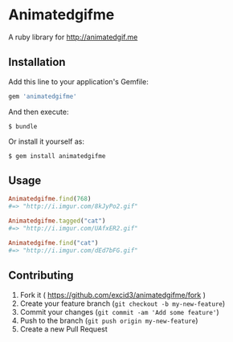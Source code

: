 # Animatedgifme

A ruby library for http://animatedgif.me

## Installation

Add this line to your application's Gemfile:

```ruby
gem 'animatedgifme'
```

And then execute:

    $ bundle

Or install it yourself as:

    $ gem install animatedgifme

## Usage

```ruby
Animatedgifme.find(768)
#=> "http://i.imgur.com/8kJyPo2.gif"

Animatedgifme.tagged("cat")
#=> "http://i.imgur.com/UAfxER2.gif"

Animatedgifme.find("cat")
#=> "http://i.imgur.com/dEd7bFG.gif"
```

## Contributing

1. Fork it ( https://github.com/excid3/animatedgifme/fork )
2. Create your feature branch (`git checkout -b my-new-feature`)
3. Commit your changes (`git commit -am 'Add some feature'`)
4. Push to the branch (`git push origin my-new-feature`)
5. Create a new Pull Request
